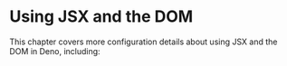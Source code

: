 # Using JSX and the DOM

This chapter covers more configuration details about using JSX and the DOM in
Deno, including:





